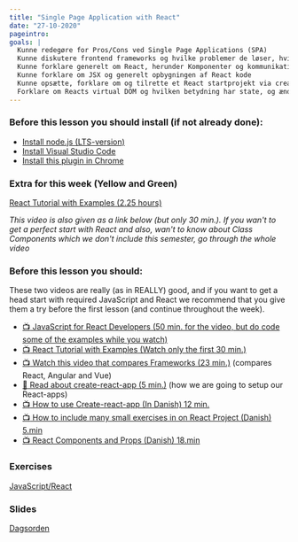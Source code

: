 ```yaml
---
title: "Single Page Application with React"
date: "27-10-2020"
pageintro:
goals: |
  Kunne redegøre for Pros/Cons ved Single Page Applications (SPA)
  Kunne diskutere frontend frameworks og hvilke problemer de løser, hvilke er de mest populære? [:y:] Hvad er væsentlige forskelle og ligheder?
  Kunne forklare generelt om React, herunder Komponenter og kommunikation mellem Komponenter? 
  Kunne forklare om JSX og generelt opbygningen af React kode
  Kunne opsætte, forklare om og tilrette et React startprojekt via create-react-app
  Forklare om Reacts virtual DOM og hvilken betydning har state, og ændringer i state, for denne.
---
```


### Before this lesson you should install (if not already done):

- [Install node.js (LTS-version)](https://nodejs.org/en/)
- [Install Visual Studio Code](https://code.visualstudio.com/download)
- [Install this plugin in Chrome](https://chrome.google.com/webstore/detail/react-developer-tools/fmkadmapgofadopljbjfkapdkoienihi?hl=en)

### Extra for this week (Yellow and Green)

[React Tutorial with Examples (2.25 hours)](https://www.youtube.com/watch?v=Ke90Tje7VS0&t=439s)

_This video is also given as a link below (but only 30 min.). If you wan't to get a perfect start with React and also, wan't to know about Class Components which we don't include this semester, go through the whole video_

### Before this lesson you should:

These two videos are really (as in REALLY) good, and if you want to get a head start with required JavaScript and React we recommend that you give them a try before the first lesson (and continue throughout the week).

<!--BEGIN readings ##-->

- [:tv: JavaScript for React Developers (50 min. for the video, but do code some of the examples while you watch)](https://www.youtube.com/watch?v=NCwa_xi0Uuc)
- [:tv: React Tutorial with Examples (Watch only the first 30 min.)](https://www.youtube.com/watch?v=Ke90Tje7VS0&t=439s)
- [:tv: Watch this video that compares Frameworks (23 min.)](https://www.youtube.com/watch?v=SWZ_4YBFBhs) (compares React, Angular and Vue)
- [:book: Read about create-react-app (5 min.)](https://github.com/facebook/create-react-app/blob/master/README.md#creating-an-app) (how we are going to setup our React-apps)
  <!--END readings ##-->
  <!--BEGIN readings_guides ##-->
- [:tv: How to use Create-react-app (In Danish) 12 min.](https://youtu.be/dhxiCXNVzHI)
- [:tv: How to include many small exercises in on React Project (Danish) 5.min](https://youtu.be/HTzBa9I6Gdc)
- [:tv: React Components and Props (Danish) 18.min](https://youtu.be/X0lvJySSH3Q)
<!--END readings_guides ##-->

### Exercises

 <!--BEGIN exercises ##-->

[JavaScript/React](https://docs.google.com/document/d/17iG0I2cpgdfmOIW9J-L8kNaO47DILFIzEc9Yi8yW6-o/edit?usp=sharing)

<!--END exercises ##-->

### Slides

[Dagsorden](https://github.com/HartmannDemoCode/pages/blob/master/dag1_dagsorden.md)
